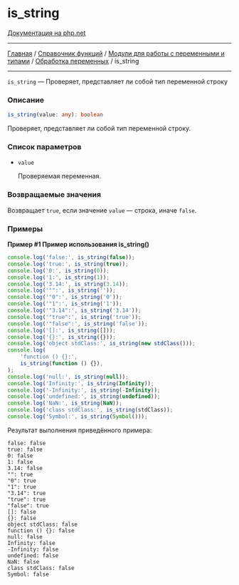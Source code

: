 # is_string

[Документация на php.net](https://www.php.net/manual/ru/function.is-string.php)

---

[Главная](../../../../../README.md) / [Справочник функций](../../../../funcref.md) /
[Модули для работы с переменными и типами](../../../vartype.md) /
[Обработка переменных](../../var.md) / is_string

---

`is_string` — Проверяет, представляет ли собой тип переменной строку

### Описание

```ts
is_string(value: any): boolean
```

Проверяет, представляет ли собой тип переменной строку.

### Список параметров

-   `value`

    Проверяемая переменная.

### Возвращаемые значения

Возвращает `true`, если значение `value` — строка, иначе `false`.

### Примеры

**Пример #1 Пример использования is_string()**

```js
console.log('false:', is_string(false));
console.log('true:', is_string(true));
console.log('0:', is_string(0));
console.log('1:', is_string(1));
console.log('3.14:', is_string(3.14));
console.log('"":', is_string(''));
console.log('"0":', is_string('0'));
console.log('"1":', is_string('1'));
console.log('"3.14":', is_string('3.14'));
console.log('"true":', is_string('true'));
console.log('"false":', is_string('false'));
console.log('[]:', is_string([]));
console.log('{}:', is_string({}));
console.log('object stdClass:', is_string(new stdClass()));
console.log(
    'function () {}:',
    is_string(function () {}),
);
console.log('null:', is_string(null));
console.log('Infinity:', is_string(Infinity));
console.log('-Infinity:', is_string(-Infinity));
console.log('undefined:', is_string(undefined));
console.log('NaN:', is_string(NaN));
console.log('class stdClass:', is_string(stdClass));
console.log('Symbol:', is_string(Symbol()));
```

Результат выполнения приведённого примера:

    false: false
    true: false
    0: false
    1: false
    3.14: false
    "": true
    "0": true
    "1": true
    "3.14": true
    "true": true
    "false": true
    []: false
    {}: false
    object stdClass: false
    function () {}: false
    null: false
    Infinity: false
    -Infinity: false
    undefined: false
    NaN: false
    class stdClass: false
    Symbol: false

